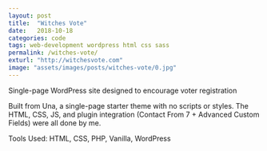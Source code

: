 ```yaml
---
layout: post
title:  "Witches Vote"
date:   2018-10-18
categories: code
tags: web-development wordpress html css sass
permalink: /witches-vote/
exturl: "http://witchesvote.com"
image: "assets/images/posts/witches-vote/0.jpg"
---
```


<p class="post--full__excerpt">
	Single-page WordPress site designed to encourage voter registration
</p>

Built from Una, a single-page starter theme with no scripts or styles. The HTML, CSS, JS, and plugin integration (Contact From 7 + Advanced Custom Fields) were all done by me.

Tools Used: HTML, CSS, PHP, Vanilla, WordPress